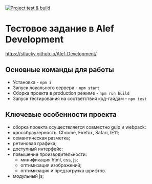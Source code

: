 [![Project test & build](https://github.com/stLucky/Alef-Development/actions/workflows/main.yml/badge.svg)](https://github.com/stLucky/Alef-Development/actions/workflows/main.yml)
# Тестовое задание в Alef Development
https://stlucky.github.io/Alef-Development/
## Основные команды для работы
* Установка - `npm i`
* Запуск локального сервера - `npm start`
* Сборка проекта в production режиме - `npm run build`
* Запуск тестирования на соответствия код-гайдам - `npm test`
## Ключевые особенности проекта
* сборка проекта осуществляется совместно gulp и webpack:
* кроссбраузерность: Chrome, Firefox, Safari, IE11;
* семантическая разметка;
* ретиновая графика;
* доступный интерфейс:
* повышение производительности:
  - минификация html, css, js; 
  - оптимизация изображений; 
  - оптимизация и предзагрузка шрифтов.
 * модульный js;

